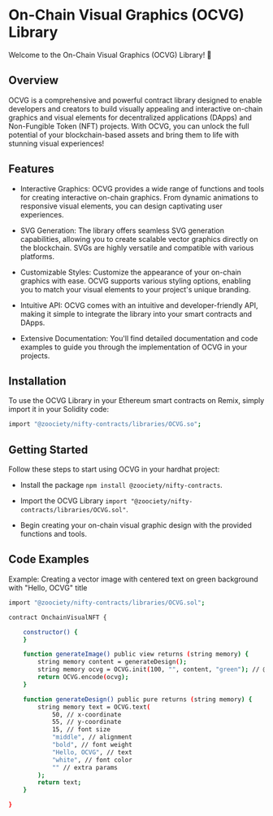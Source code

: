 # On-Chain Visual Graphics (OCVG) Library

Welcome to the On-Chain Visual Graphics (OCVG) Library! 🚀

## Overview

OCVG is a comprehensive and powerful contract library designed to enable developers and creators to build visually appealing and interactive on-chain graphics and visual elements for decentralized applications (DApps) and Non-Fungible Token (NFT) projects. With OCVG, you can unlock the full potential of your blockchain-based assets and bring them to life with stunning visual experiences!

## Features

- Interactive Graphics: OCVG provides a wide range of functions and tools for creating interactive on-chain graphics. From dynamic animations to responsive visual elements, you can design captivating user experiences.

- SVG Generation: The library offers seamless SVG generation capabilities, allowing you to create scalable vector graphics directly on the blockchain. SVGs are highly versatile and compatible with various platforms.

- Customizable Styles: Customize the appearance of your on-chain graphics with ease. OCVG supports various styling options, enabling you to match your visual elements to your project's unique branding.

- Intuitive API: OCVG comes with an intuitive and developer-friendly API, making it simple to integrate the library into your smart contracts and DApps.

- Extensive Documentation: You'll find detailed documentation and code examples to guide you through the implementation of OCVG in your projects.

## Installation

To use the OCVG Library in your Ethereum smart contracts on Remix, simply import it in your Solidity code:

```bash
import "@zoociety/nifty-contracts/libraries/OCVG.so";
```

## Getting Started

Follow these steps to start using OCVG in your hardhat project:

- Install the package `npm install @zoociety/nifty-contracts`.

- Import the OCVG Library `import "@zoociety/nifty-contracts/libraries/OCVG.sol"`.

- Begin creating your on-chain visual graphic design with the provided functions and tools.

## Code Examples

Example: Creating a vector image with centered text on green background with "Hello, OCVG" title

```bash
import "@zoociety/nifty-contracts/libraries/OCVG.sol";

contract OnchainVisualNFT {

    constructor() {
    }

    function generateImage() public view returns (string memory) {
        string memory content = generateDesign();
        string memory ocvg = OCVG.init(100, "", content, "green"); // @note creates 1000 x 1000 pts environment
        return OCVG.encode(ocvg);
    }

    function generateDesign() public pure returns (string memory) {
        string memory text = OCVG.text(
            50, // x-coordinate
            55, // y-coordinate
            15, // font size
            "middle", // alignment
            "bold", // font weight
            "Hello, OCVG", // text
            "white", // font color
            "" // extra params
        );
        return text;
    }

}
```
